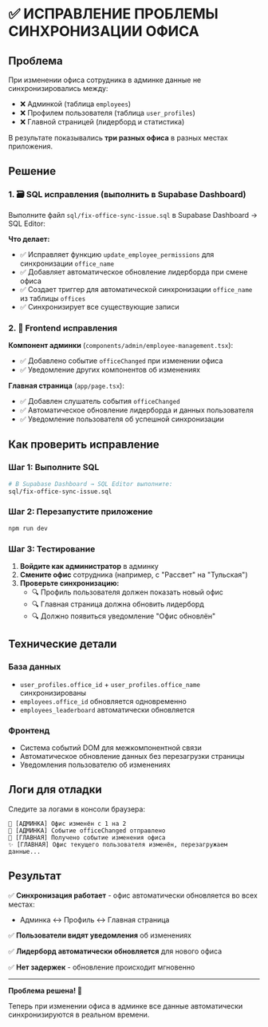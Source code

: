 # ✅ ИСПРАВЛЕНИЕ ПРОБЛЕМЫ СИНХРОНИЗАЦИИ ОФИСА

## Проблема
При изменении офиса сотрудника в админке данные не синхронизировались между:
- ❌ Админкой (таблица `employees`)  
- ❌ Профилем пользователя (таблица `user_profiles`)
- ❌ Главной страницей (лидерборд и статистика)

В результате показывались **три разных офиса** в разных местах приложения.

## Решение

### 1. 🗃️ SQL исправления (выполнить в Supabase Dashboard)

Выполните файл `sql/fix-office-sync-issue.sql` в Supabase Dashboard → SQL Editor:

**Что делает:**
- ✅ Исправляет функцию `update_employee_permissions` для синхронизации `office_name`
- ✅ Добавляет автоматическое обновление лидерборда при смене офиса
- ✅ Создает триггер для автоматической синхронизации `office_name` из таблицы `offices`
- ✅ Синхронизирует все существующие записи

### 2. 🎯 Frontend исправления

**Компонент админки** (`components/admin/employee-management.tsx`):
- ✅ Добавлено событие `officeChanged` при изменении офиса
- ✅ Уведомление других компонентов об изменениях

**Главная страница** (`app/page.tsx`):  
- ✅ Добавлен слушатель события `officeChanged`
- ✅ Автоматическое обновление лидерборда и данных пользователя
- ✅ Уведомление пользователя об успешной синхронизации

## Как проверить исправление

### Шаг 1: Выполните SQL
```bash
# В Supabase Dashboard → SQL Editor выполните:
sql/fix-office-sync-issue.sql
```

### Шаг 2: Перезапустите приложение
```bash
npm run dev
```

### Шаг 3: Тестирование
1. **Войдите как администратор** в админку
2. **Смените офис** сотрудника (например, с "Рассвет" на "Тульская")
3. **Проверьте синхронизацию:**
   - 🔍 Профиль пользователя должен показать новый офис
   - 🔍 Главная страница должна обновить лидерборд
   - 🔍 Должно появиться уведомление "Офис обновлён"

## Технические детали

### База данных
- `user_profiles.office_id` + `user_profiles.office_name` синхронизированы
- `employees.office_id` обновляется одновременно
- `employees_leaderboard` автоматически обновляется

### Фронтенд  
- Система событий DOM для межкомпонентной связи
- Автоматическое обновление данных без перезагрузки страницы
- Уведомления пользователю об изменениях

## Логи для отладки

Следите за логами в консоли браузера:
```
🏢 [АДМИНКА] Офис изменён с 1 на 2
📡 [АДМИНКА] Событие officeChanged отправлено  
🏢 [ГЛАВНАЯ] Получено событие изменения офиса
✨ [ГЛАВНАЯ] Офис текущего пользователя изменён, перезагружаем данные...
```

## Результат

✅ **Синхронизация работает** - офис автоматически обновляется во всех местах:
- Админка ↔️ Профиль ↔️ Главная страница

✅ **Пользователи видят уведомления** об изменениях

✅ **Лидерборд автоматически обновляется** для нового офиса

✅ **Нет задержек** - обновление происходит мгновенно

---

**Проблема решена! 🎉**

Теперь при изменении офиса в админке все данные автоматически синхронизируются в реальном времени. 